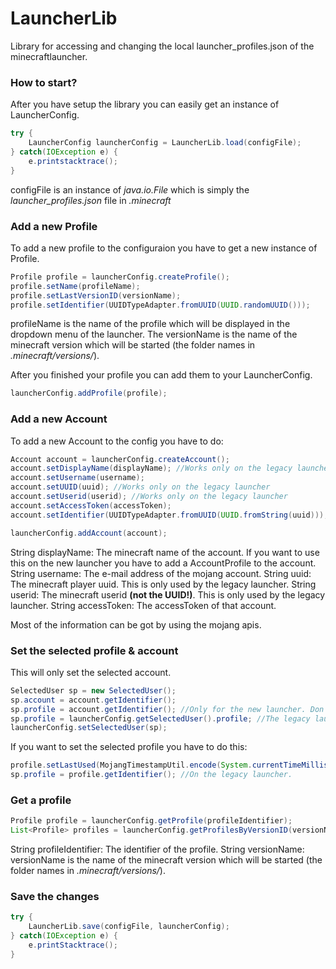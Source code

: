 # LauncherLib
Library for accessing and changing the local launcher_profiles.json of the minecraftlauncher.

### How to start?

After you have setup the library you can easily get an instance of LauncherConfig.
```java
try {
    LauncherConfig launcherConfig = LauncherLib.load(configFile);
} catch(IOException e) {
    e.printstacktrace();
}
```
configFile is an instance of *java.io.File* which is simply the *launcher_profiles.json* file in *.minecraft*

### Add a new Profile
To add a new profile to the configuraion you have to get a new instance of Profile.
```java
Profile profile = launcherConfig.createProfile();
profile.setName(profileName);
profile.setLastVersionID(versionName);
profile.setIdentifier(UUIDTypeAdapter.fromUUID(UUID.randomUUID()));
```
profileName is the name of the profile which will be displayed in the dropdown menu of the launcher. The versionName is the name of the minecraft version which will be started (the folder names in *.minecraft/versions/*).


After you finished your profile you can add them to your LauncherConfig.
```java
launcherConfig.addProfile(profile);
```

### Add a new Account
To add a new Account to the config you have to do:
```java
Account account = launcherConfig.createAccount();
account.setDisplayName(displayName); //Works only on the legacy launcher
account.setUsername(username);
account.setUUID(uuid); //Works only on the legacy launcher
account.setUserid(userid); //Works only on the legacy launcher
account.setAccessToken(accessToken);
account.setIdentifier(UUIDTypeAdapter.fromUUID(UUID.fromString(uuid)));

launcherConfig.addAccount(account);
```
String displayName: The minecraft name of the account. If you want to use this on the new launcher you have to add a AccountProfile to the account.
String username: The e-mail address of the mojang account.
String uuid: The minecraft player uuid. This is only used by the legacy launcher.
String userid: The minecraft userid **(not the UUID!)**. This is only used by the legacy launcher.
String accessToken: The accessToken of that account.

Most of the information can be got by using the mojang apis.

### Set the selected profile & account
This will only set the selected account.
```java
SelectedUser sp = new SelectedUser();
sp.account = account.getIdentifier();
sp.profile = account.getIdentifier(); //Only for the new launcher. Don't use this for the legacy launcher!
sp.profile = launcherConfig.getSelectedUser().profile; //The legacy launcher method.
launcherConfig.setSelectedUser(sp);
```

If you want to set the selected profile you have to do this:
```java
profile.setLastUsed(MojangTimestampUtil.encode(System.currentTimeMillis())); //On the new launcher
sp.profile = profile.getIdentifier(); //On the legacy launcher.
```

### Get a profile
```java
Profile profile = launcherConfig.getProfile(profileIdentifier);
List<Profile> profiles = launcherConfig.getProfilesByVersionID(versionName);
```
String profileIdentifier: The identifier of the profile.
String versionName: versionName is the name of the minecraft version which will be started (the folder names in *.minecraft/versions/*).


### Save the changes
```java
try {
    LauncherLib.save(configFile, launcherConfig);
} catch(IOException e) {
    e.printStacktrace();
}
```
